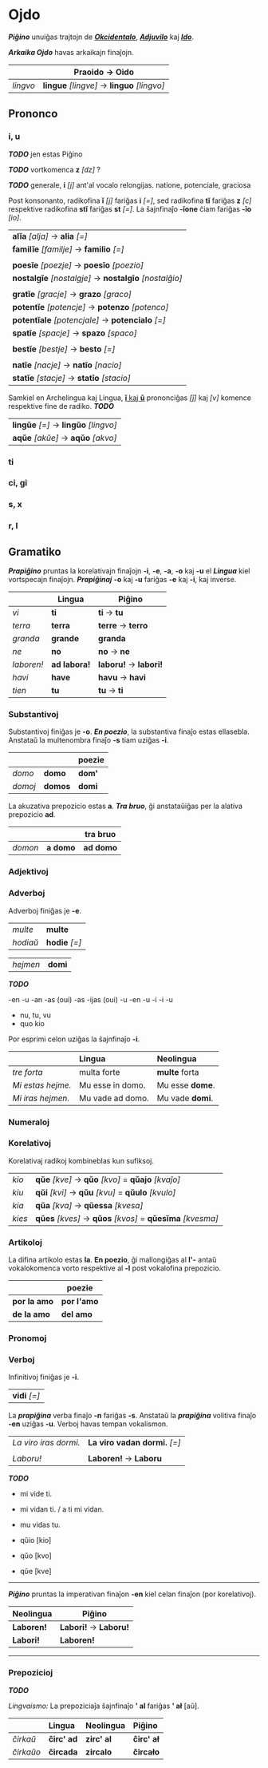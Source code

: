 # Ojdo

***Piĝino*** unuiĝas trajtojn de [***Okcidentalo***](https://eo.wikipedia.org/wiki/Okcidentalo), [***Adjuvilo***](https://eo.wikipedia.org/wiki/Adjuvilo) kaj [***Ido***](https://eo.wikipedia.org/wiki/Ido_(lingvo)).

***Arkaika Ojdo*** havas arkaikajn finaĵojn.

| | Praoido → Oido |
|-|-|
| *lingvo* | **lingue** *[lingve]* → **linguo** *[lingvo]* |

## Prononco

### i, u

***TODO*** jen estas Piĝino

***TODO*** vortkomenca **z** *[dz]* ?

***TODO*** generale, **i** *[j]* ant'al vocalo relongijas. natione, potenciale, graciosa

Post konsonanto, radikofina **ĭ** *[j]* fariĝas **i** *[=]*, sed radikofina **tĭ** fariĝas **z** *[c]* respektive radikofina **stĭ** fariĝas **st** *[=]*. La ŝajnfinaĵo **-ĭone** ĉiam fariĝas **-īo** *[io]*.

| |
|-|
| **alĭa** *[alja]* → **alia** *[=]* |
| **familĭe** *[familje]* → **familio** *[=]* |
| |
| **poesĭe** *[poezje]* → **poesīo** *[poezio]* |
| **nostalgĭe** *[nostalgje]* → **nostalgīo** *[nostalĝio]* |
| |
| **gratĭe** *[gracje]* → **grazo** *[graco]* |
| **potentĭe** *[potencje]* → **potenzo** *[potenco]* |
| **potentĭale** *[potencjale]* → **potencialo** *[=]* |
| **spatĭe** *[spacje]* → **spazo** *[spaco]* |
| |
| **bestĭe** *[bestje]* → **besto** *[=]* |
| |
| **natĭe** *[nacje]* → **natīo** *[nacio]* |
| **statĭe** *[stacje]* → **statīo** *[stacio]* |

Samkiel en Archelingua kaj Lingua, [**ĭ** kaj **ŭ**](lingua.md) prononciĝas *[ĵ]* kaj *[v]* komence respektive fine de radiko. ***TODO***

| |
|-|
| **lingŭe** *[=]* → **lingŭo** *[lingvo]* |
| **aqŭe** *[akŭe]* → **aqŭo** *[akvo]* |

### ti

### ci, gi

### s, x

### r, l

## Gramatiko

***Prapiĝino*** pruntas la korelativajn finaĵojn **-i**, **-e**, **-a**, **-o** kaj **-u** el ***Lingua*** kiel vortspecajn finaĵojn. ***Prapiĝinaj*** **-o** kaj **-u** fariĝas **-e** kaj **-i**, kaj inverse.

| | Lingua | Piĝino |
|-|-|-|
| *vi* | **ti** | **ti** → **tu** |
| *terra* | **terra** | **terre** → **terro** |
| *granda* | **grande** | **granda** |
| *ne* | **no** | **no** → **ne** |
| *laboren!* | **ad labora!** | **laboru!** → **labori!** |
| *havi* | **have** | **havu** → **havi** |
| *tien* | **tu** | **tu** → **ti** |

### Substantivoj

Substantivoj finiĝas je **-o**. ***En poezio***, la substantiva finaĵo estas ellasebla. Anstataŭ la multenombra finaĵo **-s** tiam uziĝas **-i**.

| | | poezie |
|-|-|-|
| *domo* | **domo** | **dom'** |
| *domoj* | **domos** | **domi** |

La akuzativa prepozicio estas **a**. ***Tra bruo***, ĝi anstataŭiĝas per la alativa prepozicio **ad**.

| | | tra bruo |
|-|-|-|
| *domon* | **a domo** | **ad domo** |

### Adjektivoj

### Adverboj

Adverboj finiĝas je **-e**.

| | |
|-|-|
| *multe* | **multe** |
| *hodiaŭ* | **hodie** *[=]* |

| | |
|-|-|
| *hejmen* | **domi** |

***TODO***

-en -u
-an -as (oui)
-as -ijas (oui)
-u -en
-u -i
-i -u

* nu, tu, vu
* quo kio

Por esprimi celon uziĝas la ŝajnfinaĵo **-i**.

| | Lingua | Neolingua |
|:-|:-|:-|
| *tre forta* | multa forte | **multe** forta |
| *Mi estas hejme.* | Mu esse in domo. | Mu esse **dome**. |
| *Mi iras hejmen.* | Mu vade ad domo. | Mu vade **domi**. |

### Numeraloj

### Korelativoj

Korelativaj radikoj kombineblas kun sufiksoj.

| | |
|-|-|
| *kio* | **qŭe** *[kve]* → **qŭo** *[kvo]* = **qŭajo** *[kvaĵo]* |
| *kiu* | **qŭi** *[kvi]* → **qŭu** *[kvu]* = **qŭulo** *[kvulo]* |
| *kia* | **qŭa** *[kva]* → **qŭessa** *[kvesa]* |
| *kies* | **qŭes** *[kves]* → **qŭos** *[kvos]* = **qŭesĭma** *[kvesma]* |

### Artikoloj

La difina artikolo estas **la**. **En poezio**, ĝi mallongiĝas al **l'-** antaŭ vokalokomenca vorto respektive al **-l** post vokalofina prepozicio.

| | poezie |
|-|-|
| **por la amo** | **por l'amo** |
| **de la amo** | **del amo** |

### Pronomoj

### Verboj

Infinitivoj finiĝas je **-i**.

| |
|-|
| **vidi** *[=]* |

La ***prapiĝina*** verba finaĵo **-n** fariĝas **-s**. Anstataŭ la ***prapiĝina*** volitiva finaĵo **-en** uziĝas **-u**. Verboj havas tempan vokalismon.

| | |
|-|-|
| *La viro iras dormi.* | **La viro vadan dormi.** *[=]* |
| | |
| *Laboru!* | **Laboren!** → **Laboru** |

***TODO***

* mi vide ti.
* mi vidan ti. / a ti mi vidan.
* mu vidas tu.

* qŭio [kio]
* qŭo [kvo]
* qŭe [kve]


---

***Piĝino*** pruntas la imperativan finaĵon **-en** kiel celan finaĵon (por korelativoj).

| Neolingua | Piĝino |
|-|-|
| **Laboren!** | **Labori!** → **Laboru!** |
| **Labori!** | **Laboren!** |

---

### Prepozicioj

***TODO***

*Lingvaismo:* La prepoziciaĵa ŝajnfinaĵo **' al** fariĝas **' ał** [aŭ].

| | Lingua | Neolingua | Piĝino |
|:-|:-|:-|:-|
| *ĉirkaŭ* | **ĉirc' ad** | **zirc' al** | **ĉirc' ał** |
| *ĉirkaŭo* | **ĉircada** | **zircalo** | **ĉircało** |


